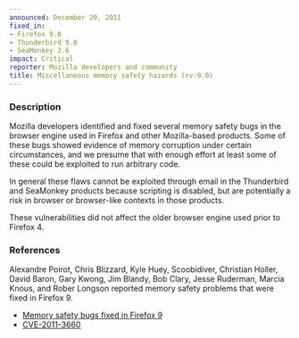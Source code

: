 ```yaml
---
announced: December 20, 2011
fixed_in:
- Firefox 9.0
- Thunderbird 9.0
- SeaMonkey 2.6
impact: Critical
reporter: Mozilla developers and community
title: Miscellaneous memory safety hazards (rv:9.0)
---
```


<h3>Description</h3>

<p>Mozilla developers identified and fixed several memory safety bugs
in the browser engine used in Firefox and other Mozilla-based
products. Some of these bugs showed evidence of memory corruption
under certain circumstances, and we presume that with enough effort at
least some of these could be exploited to run arbitrary code.</p>

<p>In general these flaws cannot be exploited through email in the Thunderbird
and SeaMonkey products because scripting is disabled, but are potentially a risk
in browser or browser-like contexts in those products.</p>

<p>These vulnerabilities did not affect the older browser engine used
prior to Firefox 4.</p>

<h3>References</h3>

<p>Alexandre Poirot, Chris Blizzard, Kyle Huey, Scoobidiver, Christian Holler,
David Baron, Gary Kwong, Jim Blandy, Bob Clary, Jesse Ruderman, Marcia Knous,
and Rober Longson
reported memory safety problems that were fixed in Firefox 9.</p>
<ul>
  <li><a href="https://bugzilla.mozilla.org/buglist.cgi?bug_id=679494,688364,700512,693143,679986,682252,685321,686107,688974,689892,691746,693144,694200,701248,685186,690376,697255,691873,701637,706249,680687,562442,696579">
          Memory safety bugs fixed in Firefox 9</a></li>
  <li><a href="http://cve.mitre.org/cgi-bin/cvename.cgi?name=CVE-2011-3660" class="ex-ref">CVE-2011-3660</a></li>
</ul>



